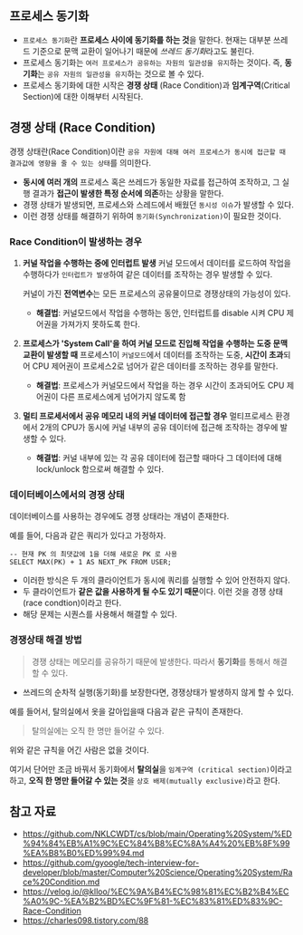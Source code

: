 ## 프로세스 동기화
* `프로세스 동기화`란 **프로세스 사이에 동기화를 하는 것**을 말한다. 현재는 대부분 쓰레드 기준으로 문맥 교환이 일어나기 때문에 *쓰레드 동기화*라고도 불린다.
* 프로세스 동기화는 `여러 프로세스가 공유하는 자원의 일관성을 유지`하는 것이다. 즉, **동기화**는 `공유 자원의 일관성을 유지`하는 것으로 볼 수 있다.
* 프로세스 동기화에 대한 시작은 **경쟁 상태** (Race Condition)과 **임계구역**(Critical Section)에 대한 이해부터 시작된다.

## 경쟁 상태 (Race Condition)
경쟁 상태란(Race Condition)이란 `공유 자원에 대해 여러 프로세스가 동시에 접근할 때 결과값에 영향을 줄 수 있는 상태`를 의미한다.  

* **동시에 여러 개의** 프로세스 혹은 쓰레드가 동일한 자료를 접근하여 조작하고, 그 실행 결과가 **접근이 발생한 특정 순서에 의존**하는 상황을 말한다.
* 경쟁 상태가 발생되면, 프로세스와 스레드에서 배웠던 `동시성 이슈`가 발생할 수 있다.
* 이런 경쟁 상태를 해결하기 위하여 `동기화(Synchronization)`이 필요한 것이다.

### Race Condition이 발생하는 경우

1. **커널 작업을 수행하는 중에 인터럽트 발생**
    커널 모드에서 데이터를 로드하여 작업을 수행하다가 `인터럽트가 발생`하여 같은 데이터를 조작하는 경우 발생할 수 있다.

    커널이 가진 **전역변수**는 모든 프로세스의 공유물이므로 경쟁상태의 가능성이 있다.
    
    * **해결법**: 커널모드에서 작업을 수행하는 동안, 인터럽트를 disable 시켜 CPU 제어권을 가져가지 못하도록 한다.

2. **프로세스가 'System Call'을 하여 커널 모드로 진입해 작업을 수행하는 도중 문맥 교환이 발생할 때**
    프로세스1이 `커널모드`에서 데이터를 조작하는 도중, **시간이 초과**되어 CPU 제어권이 프로세스2로 넘어가 같은 데이터를 조작하는 경우를 말한다.
    
    * **해결법**: 프로세스가 커널모드에서 작업을 하는 경우 시간이 초과되어도 CPU 제어권이 다른 프로세스에게 넘어가지 않도록 함

3. **멀티 프로세서에서 공유 메모리 내의 커널 데이터에 접근할 경우**
    멀티프로세스 환경에서 2개의 CPU가 동시에 커널 내부의 공유 데이터에 접근해 조작하는 경우에 발생할 수 있다.
    * **해결법**: 커널 내부에 있는 각 공유 데이터에 접근할 때마다 그 데이터에 대해 lock/unlock 함으로써 해결할 수 있다.

### 데이터베이스에서의 경쟁 상태
데이터베이스를 사용하는 경우에도 경쟁 상태라는 개념이 존재한다.

예를 들어, 다음과 같은 쿼리가 있다고 가정하자.

```
-- 현재 PK 의 최댓값에 1을 더해 새로운 PK 로 사용 
SELECT MAX(PK) + 1 AS NEXT_PK FROM USER;
```

* 이러한 방식은 두 개의 클라이언트가 동시에 쿼리를 실행할 수 있어 안전하지 않다.
* 두 클라이언트가 **같은 값을 사용하게 될 수도 있기 때문**이다. 이런 것을 경쟁 상태(race condtion)이라고 한다.
* 해당 문제는 시퀀스를 사용해서 해결할 수 있다.

### 경쟁상태 해결 방법
> 경쟁 상태는 메모리를 공유하기 때문에 발생한다. 따라서 **동기화**를 통해서 해결할 수 있다.

* 쓰레드의 순차적 실행(동기화)를 보장한다면, 경쟁상태가 발생하지 않게 할 수 있다.

예를 들어서, 탈의실에서 옷을 갈아입을때 다음과 같은 규칙이 존재한다.
> 탈의실에는 오직 한 명만 들어갈 수 있다.

위와 같은 규칙을 어긴 사람은 없을 것이다.

여기서 단어만 조금 바꿔서 동기화에서 **탈의실**을 `임계구역 (critical section)`이라고 하고, **오직 한 명만 들어갈 수 있는 것**을 `상호 배제(mutually exclusive)`라고 한다.


## 참고 자료
* https://github.com/NKLCWDT/cs/blob/main/Operating%20System/%ED%94%84%EB%A1%9C%EC%84%B8%EC%8A%A4%20%EB%8F%99%EA%B8%B0%ED%99%94.md
* https://github.com/gyoogle/tech-interview-for-developer/blob/master/Computer%20Science/Operating%20System/Race%20Condition.md
* https://velog.io/@klloo/%EC%9A%B4%EC%98%81%EC%B2%B4%EC%A0%9C-%EA%B2%BD%EC%9F%81-%EC%83%81%ED%83%9C-Race-Condition
* https://charles098.tistory.com/88